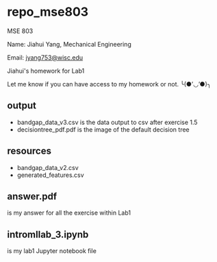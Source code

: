 # repo_mse803

MSE 803 

Name: Jiahui Yang, Mechanical Engineering

Email: jyang753@wisc.edu

Jiahui's homework for Lab1

Let me know if you can have access to my homework or not. ╰(●’◡’●)╮

## output

- bandgap_data_v3.csv is the data output to csv after exercise 1.5
- decisiontree_pdf.pdf is the image of the default decision tree

## resources

- bandgap_data_v2.csv
- generated_features.csv

## answer.pdf

is my answer for all the exercise within Lab1

## intromllab_3.ipynb

is my lab1 Jupyter notebook file
